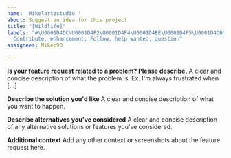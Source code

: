 ```yaml
---
name: 'Mikelartzstudio '
about: Suggest an idea for this project
title: "[Wildlife]"
labels: "#\U0001D4DC\U0001D4F2\U0001D4F4\U0001D4EE\U0001D4F5\U0001D4D0\U0001D4FB\U0001D4FD\U0001D4E9,
  Contribute, enhancement, Follow, help wanted, question"
assignees: Mikec90

---
```


**Is your feature request related to a problem? Please describe.**
A clear and concise description of what the problem is. Ex. I'm always frustrated when [...]

**Describe the solution you'd like**
A clear and concise description of what you want to happen.

**Describe alternatives you've considered**
A clear and concise description of any alternative solutions or features you've considered.

**Additional context**
Add any other context or screenshots about the feature request here.
